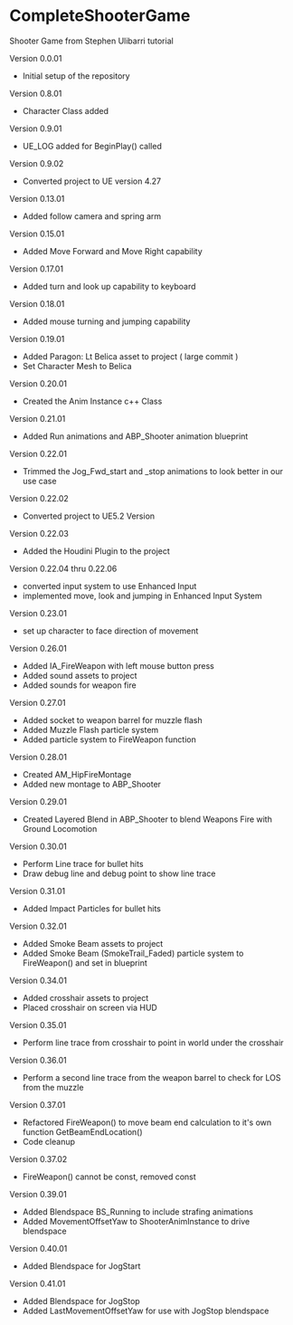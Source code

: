 # CompleteShooterGame
Shooter Game from Stephen Ulibarri tutorial

Version 0.0.01
- Initial setup of the repository

Version 0.8.01
- Character Class added

Version 0.9.01
- UE_LOG added for BeginPlay() called

Version 0.9.02
- Converted project to UE version 4.27

Version 0.13.01 
- Added follow camera and spring arm

Version 0.15.01
- Added Move Forward and Move Right capability

Version 0.17.01
- Added turn and look up capability to keyboard

Version 0.18.01
- Added mouse turning and jumping capability

Version 0.19.01
- Added Paragon: Lt Belica asset to project ( large commit )
- Set Character Mesh to Belica

Version 0.20.01
- Created the Anim Instance c++ Class

Version 0.21.01
- Added Run animations and ABP_Shooter animation blueprint

Version 0.22.01
- Trimmed the Jog_Fwd_start and _stop animations to look better in our use case

Version 0.22.02
- Converted project to UE5.2 Version

Version 0.22.03
- Added the Houdini Plugin to the project

Version 0.22.04 thru 0.22.06
- converted input system to use Enhanced Input
- implemented move, look and jumping in Enhanced Input System

Version 0.23.01
- set up character to face direction of movement

Version 0.26.01
- Added IA_FireWeapon with left mouse button press
- Added sound assets to project
- Added sounds for weapon fire

Version 0.27.01
- Added socket to weapon barrel for muzzle flash
- Added Muzzle Flash particle system
- Added particle system to FireWeapon function

Version 0.28.01
- Created AM_HipFireMontage
- Added new montage to ABP_Shooter

Version 0.29.01
- Created Layered Blend in ABP_Shooter to blend Weapons Fire with Ground Locomotion

Version 0.30.01
- Perform Line trace for bullet hits
- Draw debug line and debug point to show line trace

Version 0.31.01
- Added Impact Particles for bullet hits

Version 0.32.01
- Added Smoke Beam assets to project
- Added Smoke Beam (SmokeTrail_Faded) particle system to FireWeapon()
  and set in blueprint
  
Version 0.34.01
- Added crosshair assets to project
- Placed crosshair on screen via HUD

Version 0.35.01
- Perform line trace from crosshair to point in world under the crosshair

Version 0.36.01
- Perform a second line trace from the weapon barrel to check for LOS from the muzzle

Version 0.37.01
- Refactored FireWeapon() to move beam end calculation to it's own function 
  GetBeamEndLocation()
- Code cleanup

Version 0.37.02
- FireWeapon() cannot be const, removed const

Version 0.39.01
- Added Blendspace BS_Running to include strafing animations
- Added MovementOffsetYaw to ShooterAnimInstance to drive blendspace

Version 0.40.01
- Added Blendspace for JogStart

Version 0.41.01
- Added Blendspace for JogStop
- Added LastMovementOffsetYaw for use with JogStop blendspace
